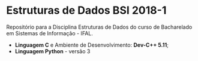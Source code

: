 # **Estruturas de Dados BSI 2018-1**

Repositório para a Disciplina Estruturas de Dados do curso de Bacharelado em Sistemas de Informação - IFAL.

* **Linguagem C** e Ambiente de Desenvolvimento: **Dev-C++ 5.11**;
* **Linguagem Python** - versão 3
